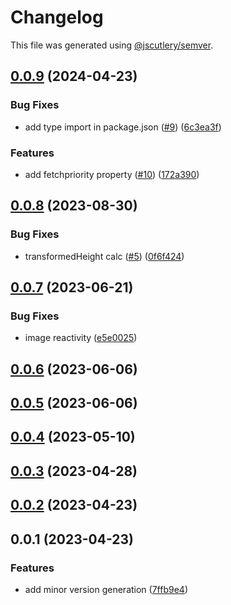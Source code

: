 # Changelog

This file was generated using [@jscutlery/semver](https://github.com/jscutlery/semver).

## [0.0.9](https://github.com/qwikifiers/qwik-image/compare/qwik-image-0.0.8...qwik-image-0.0.9) (2024-04-23)


### Bug Fixes

* add type import in package.json ([#9](https://github.com/qwikifiers/qwik-image/issues/9)) ([6c3ea3f](https://github.com/qwikifiers/qwik-image/commit/6c3ea3f07be47c7fd21b9091ca3672b477f98df6))


### Features

* add fetchpriority property ([#10](https://github.com/qwikifiers/qwik-image/issues/10)) ([172a390](https://github.com/qwikifiers/qwik-image/commit/172a390a238c79f80115b660b08cca8d2b484b30))



## [0.0.8](https://github.com/qwikifiers/qwik-image/compare/qwik-image-0.0.7...qwik-image-0.0.8) (2023-08-30)


### Bug Fixes

* transformedHeight calc ([#5](https://github.com/qwikifiers/qwik-image/issues/5)) ([0f6f424](https://github.com/qwikifiers/qwik-image/commit/0f6f424e2eb73c20945bcd0a1a24a4474806c45f))



## [0.0.7](https://github.com/qwikifiers/qwik-image/compare/qwik-image-0.0.6...qwik-image-0.0.7) (2023-06-21)


### Bug Fixes

* image reactivity ([e5e0025](https://github.com/qwikifiers/qwik-image/commit/e5e002545727dd87e894d349b34158a629dc8f58))



## [0.0.6](https://github.com/qwikifiers/qwik-image/compare/qwik-image-0.0.5...qwik-image-0.0.6) (2023-06-06)



## [0.0.5](https://github.com/qwikifiers/qwik-image/compare/qwik-image-0.0.4...qwik-image-0.0.5) (2023-06-06)



## [0.0.4](https://github.com/qwikifiers/qwik-image/compare/qwik-image-0.0.3...qwik-image-0.0.4) (2023-05-10)



## [0.0.3](https://github.com/qwikifiers/qwik-image/compare/qwik-image-0.0.2...qwik-image-0.0.3) (2023-04-28)



## [0.0.2](https://github.com/qwikifiers/qwik-image/compare/qwik-image-0.0.1...qwik-image-0.0.2) (2023-04-23)



## 0.0.1 (2023-04-23)


### Features

* add minor version generation ([7ffb9e4](https://github.com/qwikifiers/qwik-image/commit/7ffb9e45691741b56a9e44ecf73149a3dd7be6a9))

